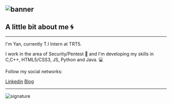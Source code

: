 ![banner](https://user-images.githubusercontent.com/72168914/99325830-dcff9280-2855-11eb-9839-1a0df8bc7a90.png)
---
## A little bit about me 🌀
---
I'm Yan, currently T.I Intern at TRT5.

I work in the area of Security/Pentest 🔰 and I'm developing my skills in C,C++, HTML5/CSS3, JS, Python and Java. :computer:

Follow my social networks:

[Linkedin](https://www.linkedin.com/in/yan-brasiliano/)
[Blog](https://hellolibre.blogspot.com/)

---
![signature](https://user-images.githubusercontent.com/72168914/98311581-802aef00-1fae-11eb-9643-9cea7f516b80.png)
